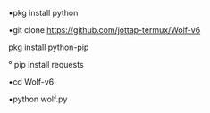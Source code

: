 •pkg install python


•git clone https://github.com/jottap-termux/Wolf-v6

pkg install python-pip

° pip install requests

•cd Wolf-v6


•python wolf.py
